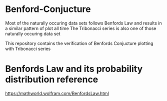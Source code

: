 # Benford-Conjucture
Most of the naturally occuring data sets follows Benfords Law and results in a similar pattern of plot all time
The Tribonacci series is also one of those naturally occuring data set

This repository contains the verification of Benfords Conjucture plotting with Tribonacci series

# Benfords Law and its probability distribution reference

https://mathworld.wolfram.com/BenfordsLaw.html
